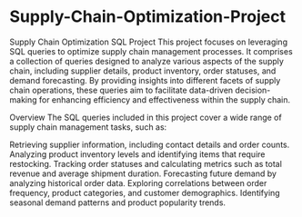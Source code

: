 # Supply-Chain-Optimization-Project

Supply Chain Optimization SQL Project
This project focuses on leveraging SQL queries to optimize supply chain management processes. It comprises a collection of queries designed to analyze various aspects of the supply chain, including supplier details, product inventory, order statuses, and demand forecasting. By providing insights into different facets of supply chain operations, these queries aim to facilitate data-driven decision-making for enhancing efficiency and effectiveness within the supply chain.

Overview
The SQL queries included in this project cover a wide range of supply chain management tasks, such as:

Retrieving supplier information, including contact details and order counts.
Analyzing product inventory levels and identifying items that require restocking.
Tracking order statuses and calculating metrics such as total revenue and average shipment duration.
Forecasting future demand by analyzing historical order data.
Exploring correlations between order frequency, product categories, and customer demographics.
Identifying seasonal demand patterns and product popularity trends.
